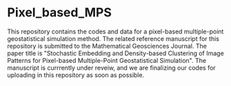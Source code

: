 # Pixel_based_MPS
This repository contains the codes and data for a pixel-based multiple-point geostatistical simulation method.
The related reference manuscript for this repository is submitted to the Mathematical Geosciences Journal.
The paper title is "Stochastic Embedding and Density-based Clustering of Image Patterns for Pixel-based Multiple-Point Geostatistical Simulation".
The manuscript is currrently under reveiw, and we are finalizing our codes for uploading in this repository as soon as possible.

